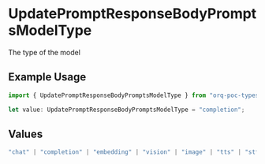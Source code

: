 # UpdatePromptResponseBodyPromptsModelType

The type of the model

## Example Usage

```typescript
import { UpdatePromptResponseBodyPromptsModelType } from "orq-poc-typescript-multi-env-version/models/operations";

let value: UpdatePromptResponseBodyPromptsModelType = "completion";
```

## Values

```typescript
"chat" | "completion" | "embedding" | "vision" | "image" | "tts" | "stt" | "rerank"
```